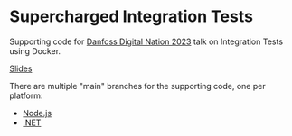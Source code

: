 # Supercharged Integration Tests

Supporting code for [Danfoss Digital Nation 2023](https://danfossdigitalnation.com/) talk on Integration Tests using Docker.

[Slides](https://dgg.github.io/supercharged-integration-tests/)

There are multiple "main" branches for the supporting code, one per platform:

 * [Node.js](https://github.com/dgg/supercharged-integration-tests/tree/nodejs)
 * [.NET](https://github.com/dgg/supercharged-integration-tests/tree/dotnet)

